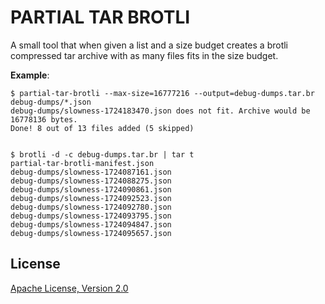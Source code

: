 PARTIAL TAR BROTLI
==================

A small tool that when given a list and a size budget creates a brotli
compressed tar archive with as many files fits in the size budget.


**Example**:
```
$ partial-tar-brotli --max-size=16777216 --output=debug-dumps.tar.br debug-dumps/*.json
debug-dumps/slowness-1724183470.json does not fit. Archive would be 16778136 bytes.
Done! 8 out of 13 files added (5 skipped)


$ brotli -d -c debug-dumps.tar.br | tar t
partial-tar-brotli-manifest.json
debug-dumps/slowness-1724087161.json
debug-dumps/slowness-1724088275.json
debug-dumps/slowness-1724090861.json
debug-dumps/slowness-1724092523.json
debug-dumps/slowness-1724092780.json
debug-dumps/slowness-1724093795.json
debug-dumps/slowness-1724094847.json
debug-dumps/slowness-1724095657.json
```

License
-------

[Apache License, Version 2.0](COPYING)
